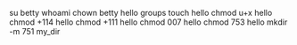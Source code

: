 su betty
whoami
chown betty hello
groups
touch hello
chmod u+x hello
chmod +114 hello
chmod +111 hello
chmod 007 hello
chmod 753 hello
mkdir -m 751 my_dir
